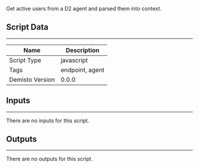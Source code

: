 Get active users from a D2 agent and parsed them into context.

## Script Data
---

| **Name** | **Description** |
| --- | --- |
| Script Type | javascript |
| Tags | endpoint, agent |
| Demisto Version | 0.0.0 |

## Inputs
---
There are no inputs for this script.

## Outputs
---
There are no outputs for this script.
